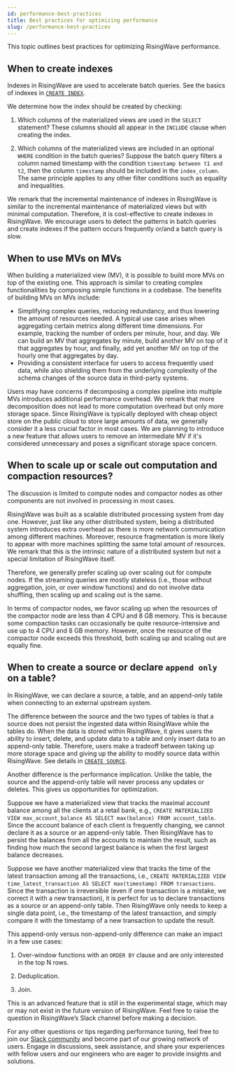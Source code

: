 ```yaml
---
id: performance-best-practices
title: Best practices for optimizing performance
slug: /performance-best-practices
---
```

<head>
  <link rel="canonical" href="https://docs.risingwave.com/docs/current/performance-best-practices/" />
</head>

This topic outlines best practices for optimizing RisingWave performance.

## When to create indexes

Indexes in RisingWave are used to accelerate batch queries. See the basics of indexes in [`CREATE INDEX`](/sql/commands/sql-create-index.md).

We determine how the index should be created by checking:

1. Which columns of the materialized views are used in the `SELECT` statement? These columns should all appear in the `INCLUDE` clause when creating the index.

2. Which columns of the materialized views are included in an optional `WHERE` condition in the batch queries? Suppose the batch query filters a column named timestamp with the condition `timestamp between t1 and t2`, then the column `timestamp` should be included in the `index_column`.  The same principle applies to any other filter conditions such as equality and inequalities.

We remark that the incremental maintenance of indexes in RisingWave is similar to the incremental maintenance of materialized views but with minimal computation. Therefore, it is cost-effective to create indexes in RisingWave. We encourage users to detect the patterns in batch queries and create indexes if the pattern occurs frequently or/and a batch query is slow.

## When to use MVs on MVs

When building a materialized view (MV), it is possible to build more MVs on top of the existing one. This approach is similar to creating complex functionalities by composing simple functions in a codebase. The benefits of building MVs on MVs include:

- Simplifying complex queries, reducing redundancy, and thus lowering the amount of resources needed. A typical use case arises when aggregating certain metrics along different time dimensions. For example, tracking the number of orders per minute, hour, and day. We can build an MV that aggregates by minute, build another MV on top of it that aggregates by hour, and finally, add yet another MV on top of the hourly one that aggregates by day.
- Providing a consistent interface for users to access frequently used data, while also shielding them from the underlying complexity of the schema changes of the source data in third-party systems.

Users may have concerns if decomposing a complex pipeline into multiple MVs introduces additional performance overhead. We remark that more decomposition does not lead to more computation overhead but only more storage space. Since RisingWave is typically deployed with cheap object store on the public cloud to store large amounts of data, we generally consider it a less crucial factor in most cases. We are planning to introduce a new feature that allows users to remove an intermediate MV if it's considered unnecessary and poses a significant storage space concern.

## When to scale up or scale out computation and compaction resources?

The discussion is limited to compute nodes and compactor nodes as other components are not involved in processing in most cases.

RisingWave was built as a scalable distributed processing system from day one. However, just like any other distributed system, being a distributed system introduces extra overhead as there is more network communication among different machines. Moreover, resource fragmentation is more likely to appear with more machines splitting the same total amount of resources. We remark that this is the intrinsic nature of a distributed system but not a special limitation of RisingWave itself.

Therefore, we generally prefer scaling up over scaling out for compute nodes. If the streaming queries are mostly stateless (i.e., those without aggregation, join, or over window functions) and do not involve data shuffling, then scaling up and scaling out is the same.

In terms of compactor nodes, we favor scaling up when the resources of the compactor node are less than 4 CPU and 8 GB memory. This is because some compaction tasks can occasionally be quite resource-intensive and use up to 4 CPU and 8 GB memory. However, once the resource of the compactor node exceeds this threshold, both scaling up and scaling out are equally fine.

## When to create a source or declare `append only` on a table?

In RisingWave, we can declare a source, a table, and an append-only table when connecting to an external upstream system.

The difference between the source and the two types of tables is that a source does not persist the ingested data within RisingWave while the tables do. When the data is stored within RisingWave, it gives users the ability to insert, delete, and update data to a table and only insert data to an append-only table. Therefore, users make a tradeoff between taking up more storage space and giving up the ability to modify source data within RisingWave. See details in [`CREATE SOURCE`](/sql/commands/sql-create-source.md). 

Another difference is the performance implication. Unlike the table, the source and the append-only table will never process any updates or deletes. This gives us opportunities for optimization.

Suppose we have a materialized view that tracks the maximal account balance among all the clients at a retail bank, e.g., `CREATE MATERIALIZED VIEW max_account_balance AS SELECT max(balance) FROM account_table`. Since the account balance of each client is frequently changing, we cannot declare it as a source or an append-only table. Then RisingWave has to persist the balances from all the accounts to maintain the result, such as finding how much the second largest balance is when the first largest balance decreases.

Suppose we have another materialized view that tracks the time of the latest transaction among all the transactions, i.e., `CREATE MATERIALIZED VIEW time_latest_transaction AS SELECT max(timestamp) FROM transactions`. Since the transaction is irreversible (even if one transaction is a mistake, we correct it with a new transaction), it is perfect for us to declare transactions as a source or an append-only table. Then RisingWave only needs to keep a single data point, i.e., the timestamp of the latest transaction, and simply compare it with the timestamp of a new transaction to update the result.

This append-only versus non-append-only difference can make an impact in a few use cases:

1. Over-window functions with an `ORDER BY` clause and are only interested in the top N rows.

2. Deduplication.

3. Join.

This is an advanced feature that is still in the experimental stage, which may or may not exist in the future version of RisingWave. Feel free to raise the question in RisingWave’s Slack channel before making a decision.

For any other questions or tips regarding performance tuning, feel free to join our [Slack community](https://www.risingwave.com/slack) and become part of our growing network of users. Engage in discussions, seek assistance, and share your experiences with fellow users and our engineers who are eager to provide insights and solutions.
